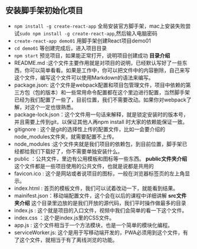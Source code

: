 ## 安装脚手架初始化项目
   + `npm install -g create-react-app` 全局安装官方脚手架，mac上安装失败尝试`sudo npm install -g create-react-app`,然后输入电脑密码
   + `create-react-app demo01` 用脚手架创建React项目demo01
   + `cd demo01` 等创建完成后，进入项目目录
   + `npm start` 预览项目，如果能正常打开，说明项目创建成功
**目录介绍**
   + README.md :这个文件主要作用就是对项目的说明，已经默认写好了一些东西，你可以简单看看。如果是工作中，你可以把文件中的内容删除，自己来写这个文件，编写这个文件可以使用Markdown的语法来编写。
   + package.json: 这个文件是webpack配置和项目包管理文件，项目中依赖的第三方包（包的版本）和一些常用命令配置都在这个里边进行配置，当然脚手架已经为我们配置了一些了，目前位置，我们不需要改动。如果你对webpack了解，对这个一定也很熟悉。
   + package-lock.json：这个文件用一句话来解释，就是锁定安装时的版本号，并且需要上传到git，以保证其他人再npm install 时大家的依赖能保证一致。
   + gitignore : 这个是git的选择性上传的配置文件，比如一会要介绍的node_modules文件夹，就需要配置不上传。
   + node_modules :这个文件夹就是我们项目的依赖包，到目前位置，脚手架已经都给我们下载好了，你不需要单独安装什么。
   + public ：公共文件，里边有公用模板和图标等一些东西。
**public文件夹介绍**
    这个文件都是一些项目使用的公共文件，也就是说都是共用的
   + favicon.ico : 这个是网站或者说项目的图标，一般在浏览器标签页的左上角显示。
   + index.html : 首页的模板文件，我们可以试着改动一下，就能看到结果。
   + mainifest.json：移动端配置文件，这个会在以后的课程中详细讲解
**src文件夹介绍**
    这个目录里边放的是我们开放的源代码，我们平时操作做最多的目录
   + index.js : 这个就是项目的入口文件，视频中我们会简单的看一下这个文件。
   + index.css ：这个是index.js里的CSS文件。
   + app.js : 这个文件相当于一个方法模块，也是一个简单的模块化编程。
   + serviceWorker.js: 这个是用于写移动端开发的，PWA必须用到这个文件，有了这个文件，就相当于有了离线浏览的功能。 
